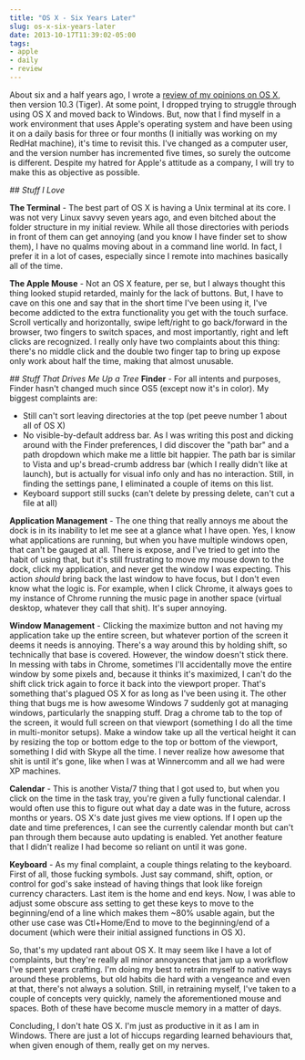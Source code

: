 ```yaml
---
title: "OS X - Six Years Later"
slug: os-x-six-years-later
date: 2013-10-17T11:39:02-05:00
tags:
- apple
- daily
- review
---
```

About six and a half years ago, I wrote a [review of my opinions on OS X](http://dxprog.com/entry/a-word-on-the-state-of-apple/), then version 10.3 (Tiger). At some point, I dropped trying to struggle through using OS X and moved back to Windows. But, now that I find myself in a work environment that uses Apple's operating system and have been using it on a daily basis for three or four months (I initially was working on my RedHat machine), it's time to revisit this. I've changed as a computer user, and the version number has incremented five times, so surely the outcome is different. Despite my hatred for Apple's attitude as a company, I will try to make this as objective as possible.

_## Stuff I Love_

**The Terminal** - The best part of OS X is having a Unix terminal at its core. I was not very Linux savvy seven years ago, and even bitched about the folder structure in my initial review. While all those directories with periods in front of them can get annoying (and you know I have finder set to show them), I have no qualms moving about in a command line world. In fact, I prefer it in a lot of cases, especially since I remote into machines basically all of the time.

**The Apple Mouse** - Not an OS X feature, per se, but I always thought this thing looked stupid retarded, mainly for the lack of buttons. But, I have to cave on this one and say that in the short time I've been using it, I've become addicted to the extra functionality you get with the touch surface. Scroll vertically and horizontally, swipe left/right to go back/forward in the browser, two fingers to switch spaces, and most importantly, right and left clicks are recognized. I really only have two complaints about this thing: there's no middle click and the double two finger tap to bring up expose only work about half the time, making that almost unusable.

_## Stuff That Drives Me Up a Tree_
**Finder** - For all intents and purposes, Finder hasn't changed much since OS5 (except now it's in color). My biggest complaints are:

- Still can't sort leaving directories at the top (pet peeve number 1 about all of OS X)
- No visible-by-default address bar. As I was writing this post and dicking around with the Finder preferences, I did discover the "path bar" and a path dropdown which make me a little bit happier. The path bar is similar to Vista and up's bread-crumb address bar (which I really didn't like at launch), but is actually for visual info only and has no interaction. Still, in finding the settings pane, I eliminated a couple of items on this list.
- Keyboard support still sucks (can't delete by pressing delete, can't cut a file at all)

**Application Management** - The one thing that really annoys me about the dock is in its inability to let me see at a glance what I have open. Yes, I know what applications are running, but when you have multiple windows open, that can't be gauged at all. There is expose, and I've tried to get into the habit of using that, but it's still frustrating to move my mouse down to the dock, click my application, and never get the window I was expecting. This action *should* bring back the last window to have focus, but I don't even know what the logic is. For example, when I click Chrome, it always goes to my instance of Chrome running the music page in another space (virtual desktop, whatever they call that shit). It's super annoying.

**Window Management** - Clicking the maximize button and not having my application take up the entire screen, but whatever portion of the screen it deems it needs is annoying. There's a way around this by holding shift, so technically that base is covered. However, the window doesn't stick there. In messing with tabs in Chrome, sometimes I'll accidentally move the entire window by some pixels and, because it thinks it's maximized, I can't do the shift click trick again to force it back into the viewport proper. That's something that's plagued OS X for as long as I've been using it. The other thing that bugs me is how awesome Windows 7 suddenly got at managing windows, particularly the snapping stuff. Drag a chrome tab to the top of the screen, it would full screen on that viewport (something I do all the time in multi-monitor setups). Make a window take up all the vertical height it can by resizing the top or bottom edge to the top or bottom of the viewport, something I did with Skype all the time. I never realize how awesome that shit is until it's gone, like when I was at Winnercomm and all we had were XP machines.

**Calendar** - This is another Vista/7 thing that I got used to, but when you click on the time in the task tray, you're given a fully functional calendar. I would often use this to figure out what day a date was in the future, across months or years. OS X's date just gives me view options. If I open up the date and time preferences, I can see the currently calendar month but can't pan through them because auto updating is enabled. Yet another feature that I didn't realize I had become so reliant on until it was gone.

**Keyboard** - As my final complaint, a couple things relating to the keyboard. First of all, those fucking symbols. Just say command, shift, option, or control for god's sake instead of having things that look like foreign currency characters. Last item is the home and end keys. Now, I was able to adjust some obscure ass setting to get these keys to move to the beginning/end of a line which makes them ~80% usable again, but the other use case was Ctl+Home/End to move to the beginning/end of a document (which were their initial assigned functions in OS X).

So, that's my updated rant about OS X. It may seem like I have a lot of complaints, but they're really all minor annoyances that jam up a workflow I've spent years crafting. I'm doing my best to retrain myself to native ways around these problems, but old habits die hard with a vengeance and even at that, there's not always a solution. Still, in retraining myself, I've taken to a couple of concepts very quickly, namely the aforementioned mouse and spaces. Both of these have become muscle memory in a matter of days.

Concluding, I don't hate OS X. I'm just as productive in it as I am in Windows. There are just a lot of hiccups regarding learned behaviours that, when given enough of them, really get on my nerves.
